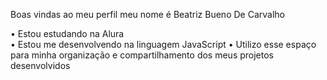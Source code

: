 Boas vindas ao meu perfil
meu nome é Beatriz Bueno De Carvalho 

• Estou estudando na Alura  
• Estou me desenvolvendo na linguagem JavaScript
• Utilizo esse espaço para minha organização e compartilhamento dos meus projetos desenvolvidos 
